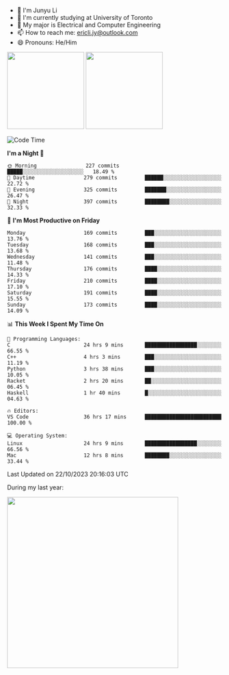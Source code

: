 ### 
- 👨 I'm Junyu Li
- 📖 I'm currently studying at University of Toronto
- 🌱 My major is Electrical and Computer Engineering
- 📫 How to reach me: ericli.jy@outlook.com
- 😄 Pronouns: He/Him


<p align="left">  
  <img height="180em" src="https://github-readme-stats-git-master-ericjyli.vercel.app/api?username=ericjyli&theme=tokyonight&show_icons=true&count_private=true&include_orgs=true" />
  <img height="180em" src="https://github-readme-stats-git-master-ericjyli.vercel.app/api/top-langs/?username=ericjyli&theme=tokyonight&count_private=true&include_orgs=true&include_orgs=true&layout=compact" />
</p>


<!--START_SECTION:waka-->
![Code Time](http://img.shields.io/badge/Code%20Time-277%20hrs%2027%20mins-blue)

**I'm a Night 🦉** 

```text
🌞 Morning                227 commits         █████░░░░░░░░░░░░░░░░░░░░   18.49 % 
🌆 Daytime                279 commits         ██████░░░░░░░░░░░░░░░░░░░   22.72 % 
🌃 Evening                325 commits         ███████░░░░░░░░░░░░░░░░░░   26.47 % 
🌙 Night                  397 commits         ████████░░░░░░░░░░░░░░░░░   32.33 % 
```
📅 **I'm Most Productive on Friday** 

```text
Monday                   169 commits         ███░░░░░░░░░░░░░░░░░░░░░░   13.76 % 
Tuesday                  168 commits         ███░░░░░░░░░░░░░░░░░░░░░░   13.68 % 
Wednesday                141 commits         ███░░░░░░░░░░░░░░░░░░░░░░   11.48 % 
Thursday                 176 commits         ████░░░░░░░░░░░░░░░░░░░░░   14.33 % 
Friday                   210 commits         ████░░░░░░░░░░░░░░░░░░░░░   17.10 % 
Saturday                 191 commits         ████░░░░░░░░░░░░░░░░░░░░░   15.55 % 
Sunday                   173 commits         ████░░░░░░░░░░░░░░░░░░░░░   14.09 % 
```


📊 **This Week I Spent My Time On** 

```text
💬 Programming Languages: 
C                        24 hrs 9 mins       █████████████████░░░░░░░░   66.55 % 
C++                      4 hrs 3 mins        ███░░░░░░░░░░░░░░░░░░░░░░   11.19 % 
Python                   3 hrs 38 mins       ███░░░░░░░░░░░░░░░░░░░░░░   10.05 % 
Racket                   2 hrs 20 mins       ██░░░░░░░░░░░░░░░░░░░░░░░   06.45 % 
Haskell                  1 hr 40 mins        █░░░░░░░░░░░░░░░░░░░░░░░░   04.63 % 

🔥 Editors: 
VS Code                  36 hrs 17 mins      █████████████████████████   100.00 % 

💻 Operating System: 
Linux                    24 hrs 9 mins       █████████████████░░░░░░░░   66.56 % 
Mac                      12 hrs 8 mins       ████████░░░░░░░░░░░░░░░░░   33.44 % 
```


 Last Updated on 22/10/2023 20:16:03 UTC
<!--END_SECTION:waka-->

<p> During my last year: </p>
<img height="400em" src="https://github-readme-stats-git-master-ericjyli.vercel.app/api/wakatime?username=ericjyli&layout=compact&theme=tokyonight" />

<!--
Here are some ideas to get you started:

- 🔭 I’m currently working on ...
- 🌱 I’m currently learning ...
- 👯 I’m looking to collaborate on ...
- 🤔 I’m looking for help with ...
- 💬 Ask me about ...
- 📫 How to reach me: ...
- 😄 Pronouns: ...
- ⚡ Fun fact: ...
-->
